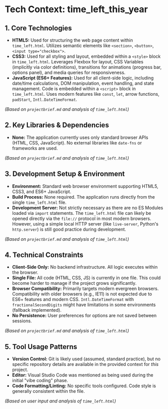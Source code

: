 # Tech Context: time_left_this_year

## 1. Core Technologies

*   **HTML5:** Used for structuring the web page content within `time_left.html`. Utilizes semantic elements like `<section>`, `<button>`, `<input type="checkbox">`.
*   **CSS3:** Used for all styling and layout, embedded within a `<style>` block in `time_left.html`. Leverages Flexbox for layout, CSS Variables (implicitly via color definitions), transitions for animations (progress bar, options panel), and media queries for responsiveness.
*   **JavaScript (ES6+ Features):** Used for all client-side logic, including date/time calculations, DOM manipulation, event handling, and state management. Code is embedded within a `<script>` block in `time_left.html`. Uses modern features like `const`, `let`, arrow functions, `padStart`, `Intl.DateTimeFormat`.

*(Based on `projectbrief.md` and analysis of `time_left.html`)*

## 2. Key Libraries & Dependencies

*   **None:** The application currently uses only standard browser APIs (HTML, CSS, JavaScript). No external libraries like `date-fns` or frameworks are used.

*(Based on `projectbrief.md` and analysis of `time_left.html`)*

## 3. Development Setup & Environment

*   **Environment:** Standard web browser environment supporting HTML5, CSS3, and ES6+ JavaScript.
*   **Build Process:** None required. The application runs directly from the single `time_left.html` file.
*   **Development Server:** Not strictly necessary as there are no ES Modules loaded via `import` statements. The `time_left.html` file can likely be opened directly via the `file://` protocol in most modern browsers. However, using a simple local HTTP server (like `live-server`, Python's `http.server`) is still good practice during development.

*(Based on `projectbrief.md` and analysis of `time_left.html`)*

## 4. Technical Constraints

*   **Client-Side Only:** No backend infrastructure. All logic executes within the browser.
*   **Single File:** All code (HTML, CSS, JS) is currently in one file. This could become harder to manage if the project grows significantly.
*   **Browser Compatibility:** Primarily targets modern evergreen browsers. Compatibility with older browsers (e.g., IE11) is not expected due to ES6+ features and modern CSS. `Intl.DateTimeFormat` with `fractionalSecondDigits` might have limitations in some environments (fallback implemented).
*   **No Persistence:** User preferences for options are not saved between sessions.

*(Based on `projectbrief.md` and analysis of `time_left.html`)*

## 5. Tool Usage Patterns

*   **Version Control:** Git is likely used (assumed, standard practice), but no specific repository details are available in the provided context for *this* project.
*   **Editor:** Visual Studio Code was mentioned as being used during the initial "vibe coding" phase.
*   **Code Formatting/Linting:** No specific tools configured. Code style is generally consistent within the file.

*(Based on user input and analysis of `time_left.html`)*

